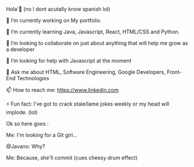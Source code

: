 Hola'👋 (no I dont acutally know spanish lol)

🔭 I’m currently working on My portfolio.

🌱 I’m currently learning Java, Javascript, React, HTML/CSS and Python.

👯 I’m looking to collaborate on just about anything that will help me grow as a developer

🤔 I’m looking for help with Javascript at the moment

💬 Ask me about HTML, Software Engineering, Google Developers, Front-End Technologies

📫 How to reach me: https://www.linkedin.com

⚡ Fun fact: I've got to crack stale/lame jokes weekly or my head will implode. (lol)

Ok so here goes :

Me: I'm looking for a Git girl...

@Javano: Why?

Me: Because, she'll commit (cues cheesy drum effect)
